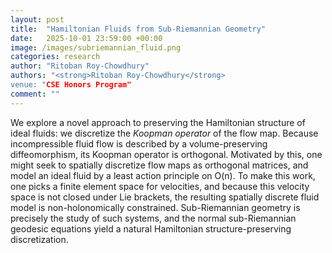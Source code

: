 ```yaml
---
layout: post
title:  "Hamiltonian Fluids from Sub-Riemannian Geometry"
date:   2025-10-01 23:59:00 +00:00
image: /images/subriemannian_fluid.png
categories: research
author: "Ritoban Roy-Chowdhury"
authors: "<strong>Ritoban Roy-Chowdhury</strong>
venue: "CSE Honors Program"
comment: ""
---
```


We explore a novel approach to preserving the Hamiltonian structure of ideal fluids: we discretize the _Koopman operator_ of the flow map. Because incompressible fluid flow is described by a volume-preserving diffeomorphism, its Koopman operator is orthogonal. Motivated by this, one might seek to spatially discretize flow maps as orthogonal matrices, and model an ideal fluid by a least action principle on O(n). To make this work, one picks a finite element space for velocities, and because this velocity space is not closed under Lie brackets, the resulting spatially discrete fluid model is non-holonomically constrained. Sub-Riemannian geometry is precisely the study of such systems, and the normal sub-Riemannian geodesic equations yield a natural Hamiltonian structure-preserving discretization. 

